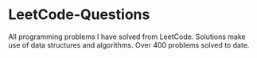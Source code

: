# LeetCode-Questions
All programming problems I have solved from LeetCode. Solutions make use of data structures and algorithms. Over 400 problems solved to date.
